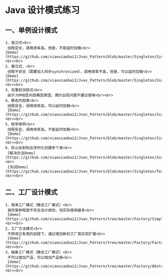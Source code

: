 # Java 设计模式练习<br>
## 一、单例设计模式<br>
	1、饿汉式<br>
	 线程安全，调用效率高，但是，不能延时加载<br>
	[Demo](https://github.com/xiaoxiaobai2/Jvav_Pattern/blob/master/Singleton/SingletonDemo01.java)<br><br>
	2、懒汉式、<br>
	 线程不安全（需要加入同步synchronized），调用效率不高，但是，可以延时加载<br>
	[Demo](https://github.com/xiaoxiaobai2/Jvav_Pattern/blob/master/Singleton/SingletonDemo02.java)<br><br>
	3、双重检测锁式<br>
	 由于JVM地层内部模型原因，偶尔出现问题不建议使用<br><br>
	4、静态内部类<br>
	 线程安全，调用效率高，可以延时加载<br>
	 [Demo](https://github.com/xiaoxiaobai2/Jvav_Pattern/blob/master/Singleton/SingletonDemo03.java)<br><br>
	5、枚举单例<br>
	 线程安全，调用效率高，不能延时加载<br>
	 [Demo](https://github.com/xiaoxiaobai2/Jvav_Pattern/blob/master/Singleton/SingletonDemo04.java)<br><br>
	6、防止反射和反序列化创建多个类<br>
	 [解决办法Demo](https://github.com/xiaoxiaobai2/Jvav_Pattern/blob/master/Singleton/SingletonDemo05.java)<br>
	 [测试Demo](https://github.com/xiaoxiaobai2/Jvav_Pattern/blob/master/Singleton/Test02.java)<br><br>
## 二、工厂设计模式<br>
	1、简单工厂模式（静态工厂模式）<br>
	 虽然某种程度不符合设计原则，但实际使用最多<br>
	 [demo](https://github.com/xiaoxiaobai2/Jvav_Pattern/tree/master/Factory/SimpleFactory)<br><br>
	2、工厂方法模式<br>
	 不修改已有类的前提下，通过增加新的工厂类实现扩展<br>
	 [demo](https://github.com/xiaoxiaobai2/Jvav_Pattern/tree/master/Factory/FactoryMethod)<br><br>
	3、抽象工厂模式（静态工厂模式）<br>
	 不可以增加产品，可以增加产品族<br>
	 [demo](https://github.com/xiaoxiaobai2/Jvav_Pattern/tree/master/Factory/AbstractFactory)<br><br>